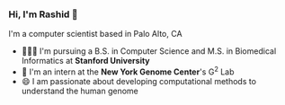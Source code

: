 ### Hi, I'm Rashid 👋

I'm a computer scientist based in Palo Alto, CA

- 👨🏽‍🎓 I'm pursuing a B.S. in Computer Science and M.S. in Biomedical Informatics at **Stanford University**
- 🏢 I'm an intern at the **New York Genome Center**'s G<sup>2</sup> Lab
- 😄 I am passionate about developing computational methods to understand the human genome
